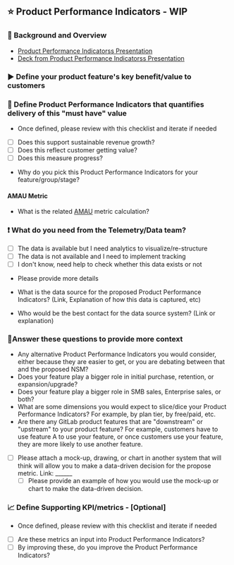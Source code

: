 <!---

This template is for defining a Product Performance Indicators.

--->

## ⭐️ Product Performance Indicators - WIP


### 📖 Background and Overview

* [Product Performance Indicatorss Presentation](https://gitlab.zoom.us/rec/play/7J1-JOr5qWo3S9Gc4wSDA_YvW425Jv6s1yYYqPFcxU21AHQCZwGkbuYUNuqyQxTlJWyX57LH0FR1yjmQ?continueMode=true)
* [Deck from Product Performance Indicatorss Presentation](https://gitlab.zoom.us/rec/play/7J1-JOr5qWo3S9Gc4wSDA_YvW425Jv6s1yYYqPFcxU21AHQCZwGkbuYUNuqyQxTlJWyX57LH0FR1yjmQ?continueMode=true)


### ▶ Define your product feature's key benefit/value to customers 


### 🥅 Define Product Performance Indicators that quantifies delivery of this "must have" value
<!---

The one metric that matters now, & the most important thing you want your team to focus on now 

--->

* Once defined, please review with this checklist and iterate if needed 

- [ ] Does this support sustainable revenue growth?
- [ ] Does this reflect customer getting value?
- [ ] Does this measure progress?

* Why do you pick this Product Performance Indicators for your feature/group/stage? 


#### AMAU Metric 
* What is the related [AMAU](/handbook/product/metrics/#action-monthly-active-users-amau) metric calculation? 


### ❗ What do you need from the Telemetry/Data team?

- [ ] The data is available but I need analytics to visualize/re-structure
- [ ] The data is not available and I need to implement tracking
- [ ] I don't know, need help to check whether this data exists or not

* Please provide more details

* What is the data source for the proposed Product Performance Indicators? (Link, Explanation of how this data is captured, etc)

* Who would be the best contact for the data source system? (Link or explanation)


### 🧩Answer these questions to provide more context 

- Any alternative Product Performance Indicators you would consider, either because they are easier to get, or you are debating between that and the proposed NSM?
- Does your feature play a bigger role in initial purchase, retention, or expansion/upgrade? 
- Does your feature play a bigger role in SMB sales, Enterprise sales, or both? 
- What are some dimensions you would expect to slice/dice your Product Performance Indicators? For example, by plan tier, by free/paid, etc. 
- Are there any GitLab product features that are "downstream" or "upstream" to your product feature? For example, customers have to use feature A to use your feature, or once customers use your feature, they are more likely to use another feature.
- [ ] Please attach a mock-up, drawing, or chart in another system that will think will allow you to make a data-driven decision for the propose metric. Link: ______
    - [ ] Please provide an example of how you would use the mock-up or chart to make the data-driven decision.  

### 📈 Define Supporting KPI/metrics - [Optional]

<!---

The set of metrics that are input into Product Performance Indicators, and by improving these, you improve NSM

--->
* Once defined, please review with this checklist and iterate if needed 

- [ ] Are these metrics an input into Product Performance Indicators?
- [ ] By improving these, do you improve the Product Performance Indicators?
